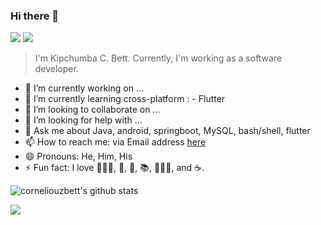 ### Hi there 👋

[![](https://img.shields.io/badge/LinkedIn-0077B5?style=for-the-badge&logo=linkedin&logoColor=white)](https://www.linkedin.com/in/kipchumba-c-bett-bb2906114/)
[![](https://img.shields.io/badge/Twitter-1DA1F2?style=for-the-badge&logo=twitter&logoColor=white)](https://twitter.com/corneliouzB)

> I'm Kipchumba C. Bett. Currently, I'm working as a software developer.

- 🔭 I’m currently working on ...
- 🌱 I’m currently learning cross-platform : - Flutter
- 👯 I’m looking to collaborate on ...
- 🤔 I’m looking for help with ...
- 💬 Ask me about Java, android, springboot, MySQL, bash/shell, flutter
- 📫 How to reach me: via Email address [here](kbett68@gmail.com)
- 😄 Pronouns: He, Him, His
- ⚡ Fun fact: I love 🏊🏼‍♂️, 🎵, 🎸, 📚, 🚣🏽‍♂️, and ☕️.


![corneliouzbett's github stats](https://github-readme-stats.vercel.app/api?username=corneliouzbett&theme=vue&show_icons=true&include_all_commits=true&count_private=true)

<p align="left">
  <img width="" height="" src="https://github-readme-streak-stats.herokuapp.com/?user=corneliouzbett">
<p/>



<!--
**corneliouzbett/corneliouzbett** is a ✨ _special_ ✨ repository because its `README.md` (this file) appears on your GitHub profile.

Here are some ideas to get you started:

- 🔭 I’m currently working on ...
- 🌱 I’m currently learning ...
- 👯 I’m looking to collaborate on ...
- 🤔 I’m looking for help with ...
- 💬 Ask me about ...
- 📫 How to reach me: ...
- 😄 Pronouns: ...
- ⚡ Fun fact: ...
-->
